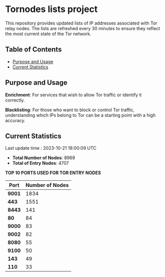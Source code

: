 # Tornodes lists project

This repository provides updated lists of IP addresses associated with Tor relay nodes. The lists are refreshed every 30 minutes to ensure they reflect the most current state of the Tor network.

## Table of Contents

- [Purpose and Usage](#purpose-and-usage)
- [Current Statistics](#current-statistics)


## Purpose and Usage

**Enrichment**: For services that wish to allow Tor traffic or identify it correctly.

**Blacklisting**: For those who want to block or control Tor traffic, understanding which IPs belong to Tor can be a starting point with a high accuracy.

## Current Statistics

Last update time : 2023-10-21 18:00:09 UTC

- **Total Number of Nodes**: 8969
- **Total of Entry Nodes**: 4707

**TOP 10 PORTS USED FOR TOR ENTRY NODES**

| **Port** | **Number of Nodes** |
|------|-----------------|
| **9001**   | 1834  |
| **443**   | 1551  |
| **8443**   | 141  |
| **80**   | 84  |
| **9000**   | 83  |
| **9002**   | 82  |
| **8080**   | 55  |
| **9100**   | 50  |
| **143**   | 49  |
| **110**   | 33  |

